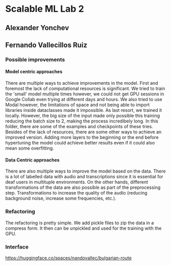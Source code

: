 # Scalable ML Lab 2
## Alexander Yonchev
## Fernando Vallecillos Ruiz

### Possible improvements
#### Model centric approaches
There are multiple ways to achieve improvements in the model. First and foremost the lack of computational resources is significant. We tried to train the 'small' model multiple times however, we could not get GPU sessions in Google Collab even trying at different days and hours. We also tried to use Modal however, the limitations of space and not being able to import libraries inside dataclasses made it impossible. As last resort, we trained it locally. However, the big size of the input made only possible this training reducing the batch size to 2, making the process incredibely long. In this folder, there are some of the examples and checkpoints of these tries.
Besides of the lack of resources, there are some other ways to achieve an improved version. Adding more layers to the beginning or the end before hypertuning the model could achieve better results even if it could also mean some overfitting. 

#### Data Centric approaches
There are also multiple ways to improve the model based on the data. There is a lot of labelled data with audio and transcriptions since it is essential for deaf users in multituple environments. 
On the other hands, different transformations of the data are also possible as part of the preprocessing step. Transformations to increase the quality of the audio (reducing background noise, increase some frequencies, etc.).


### Refactoring
The refactoring is pretty simple. We add pickle files to zip the data in a compress form. It then can be unpickled and used for the training with the GPU.


### Interface
https://huggingface.co/spaces/nandovallec/bulgarian-route
